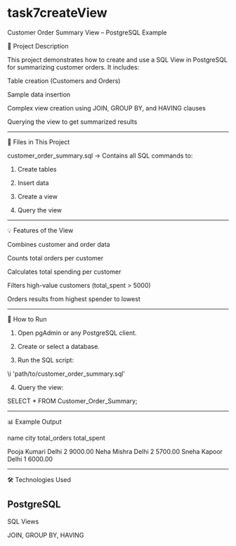 # task7createView
Customer Order Summary View – PostgreSQL Example

📌 Project Description

This project demonstrates how to create and use a SQL View in PostgreSQL for summarizing customer orders.
It includes:

Table creation (Customers and Orders)

Sample data insertion

Complex view creation using JOIN, GROUP BY, and HAVING clauses

Querying the view to get summarized results



---

📂 Files in This Project

customer_order_summary.sql → Contains all SQL commands to:

1. Create tables


2. Insert data


3. Create a view


4. Query the view





---

💡 Features of the View

Combines customer and order data

Counts total orders per customer

Calculates total spending per customer

Filters high-value customers (total_spent > 5000)

Orders results from highest spender to lowest



---

🚀 How to Run

1. Open pgAdmin or any PostgreSQL client.


2. Create or select a database.


3. Run the SQL script:

\i 'path/to/customer_order_summary.sql'


4. Query the view:

SELECT * FROM Customer_Order_Summary;




---

📊 Example Output

name	city	total_orders	total_spent

Pooja Kumari	Delhi	2	9000.00
Neha Mishra	Delhi	2	5700.00
Sneha Kapoor	Delhi	1	6000.00



---

🛠 Technologies Used

PostgreSQL
---

SQL Views

JOIN, GROUP BY, HAVING
